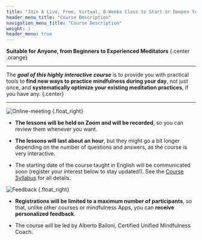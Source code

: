 ```yaml
---
title: "Join A Live, Free, Virtual, 8-Weeks Class to Start or Deepen Your Meditation Practice"
header_menu_title: "Course Description"
navigation_menu_title: "Course Description"
weight: 1
header_menu: true
---
```


**Suitable for Anyone, from Beginners to Experienced Meditators**
{.center .orange}

--- 
The **_goal of this highly interactive course_** is to provide you with practical tools to **find new ways to practice mindfulness during your day**, not just once, and **systematically optimize your existing meditation practices**, if you have any.
{.center}

--- 

![Online-meeting](/images/online-meeting.png)
{.float_right}
- **The lessons will be held on Zoom and will be recorded**, so you can review them whenever you want.

- **The lessons will last about an hour**, but they might go a bit longer depending on the number of questions and answers, as the course is very interactive.

- The starting date of the course taught in English will be communicated soon (register your interest below to stay updated!). See the [Course Syllabus](#course-syllabus) for all details.

![Feedback](/images/feedback.png)
{.float_right}
- **Registrations will be limited to a maximum number of participants**, so that, unlike other courses or mindfulness Apps, you can **receive personalized feedback**.

- The course will be led by Alberto Bailoni, Certified Unified Mindfulness Coach.
